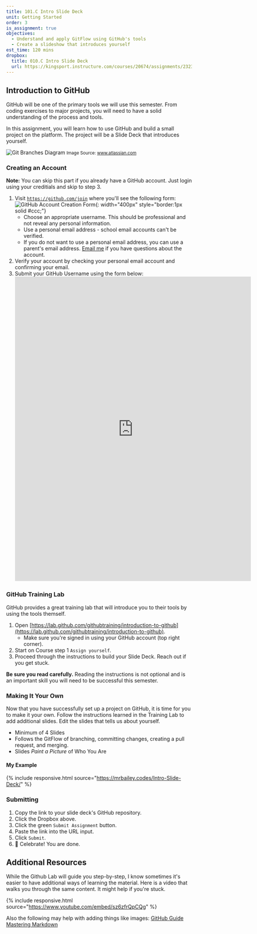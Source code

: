 ```yaml
---
title: 101.C Intro Slide Deck
unit: Getting Started
order: 3
is_assignment: true
objectives:
  - Understand and apply GitFlow using GitHub's tools
  - Create a slideshow that introduces yourself
est_time: 120 mins
dropbox:
  title: 010.C Intro Slide Deck
  url: https://kingsport.instructure.com/courses/20674/assignments/232348
---
```


## Introduction to GitHub

GitHub will be one of the primary tools we will use this semester. From coding exercises to major projects, you will need to have a solid understanding of the process and tools.

In this assignment, you will learn how to use GitHub and build a small project on the platform. The project will be a Slide Deck that introduces yourself.

![Git Branches Diagram](../images/git_branches.svg)
<small>Image Source: www.atlassian.com</small>

### Creating an Account

**Note:** You can skip this part if you already have a GitHub account. Just login using your creditials and skip to step 3.

1. Visit [`https://github.com/join`](https://github.com/join) where you'll see the following form:
   ![GitHub Account Creation Form](../images/creating_an_account.png){: width="400px" style="border:1px solid #ccc;"}
   - Choose an appropriate username. This should be professional and not reveal any personal information.
   - Use a personal email address - school email accounts can't be verified.
   - If you do not want to use a personal email address, you can use a parent's email address. [Email me](mailto:dbailey@k12k.com) if you have questions about the account.
2. Verify your account by checking your personal email account and confirming your email.
3. Submit your GitHub Username using the form below:
   <iframe src="https://docs.google.com/forms/d/e/1FAIpQLSeerVkQd_Iwj9PTZER2cOr5LtzFpS2xKG3LvaQAe5TRpgTuDA/viewform?embedded=true" width="640" height="825" frameborder="0" marginheight="0" marginwidth="0">Loading…</iframe>

### GitHub Training Lab

GitHub provides a great training lab that will introduce you to their tools by using the tools themself.

1. Open [https://lab.github.com/githubtraining/introduction-to-github](https://lab.github.com/githubtraining/introduction-to-github).
   - Make sure you're signed in using your GitHub account (top right corner).
2. Start on Course step 1 `Assign yourself`.
3. Proceed through the instructions to build your Slide Deck. Reach out if you get stuck.

**Be sure you read carefully.** Reading the instructions is not optional and is an important skill you will need to be successful this semester.

### Making It Your Own

Now that you have successfully set up a project on GitHub, it is time for you to make it your own. Follow the instructions learned in the Training Lab to add additional slides. Edit the slides that tells us about yourself.

- Minimum of 4 Slides
- Follows the GitFlow of branching, committing changes, creating a pull request, and merging.
- Slides _Paint a Picture_ of Who You Are

#### My Example

{% include responsive.html source="https://mrbailey.codes/Intro-Slide-Deck/" %}

### Submitting

1. Copy the link to your slide deck's GitHub repository.
2. Click the Dropbox above.
3. Click the green `Submit Assignment` button.
4. Paste the link into the URL input.
5. Click `Submit`.
6. 🙌 Celebrate! You are done.

## Additional Resources

While the Github Lab will guide you step-by-step, I know sometimes it's easier to have additional ways of learning the material. Here is a video that walks you through the same content. It might help if you're stuck.

{% include responsive.html source="https://www.youtube.com/embed/sz6zfrQpCQg" %}

Also the following may help with adding things like images: [GitHub Guide Mastering Markdown](https://guides.github.com/features/mastering-markdown/)
